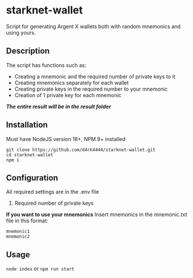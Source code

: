 # starknet-wallet
Script for generating Argent X wallets both with random mnemonics and using yours.      

## Description
The script has functions such as:   
- Creating a mnemonic and the required number of private keys to it     
- Creating mnemonics separately for each wallet     
- Creating private keys in the required number to your mnemonic  
- Creation of 1 private key for each mnemonic       

***The entire result will be in the result folder***

## Installation
Must have NodeJS version 18+, NPM 9+ installed

```
git clone https://github.com/d4rk4444/starknet-wallet.git
cd starknet-wallet
npm i
```

## Configuration
All required settings are in the .env file     
1. Required number of private keys      
      
**If you want to use your mnemonics**
Insert mnemonics in the mnemonic.txt file in this format:    
```
mnemonic1
mnemonic2
```

## Usage
`node index` or `npm run start`     